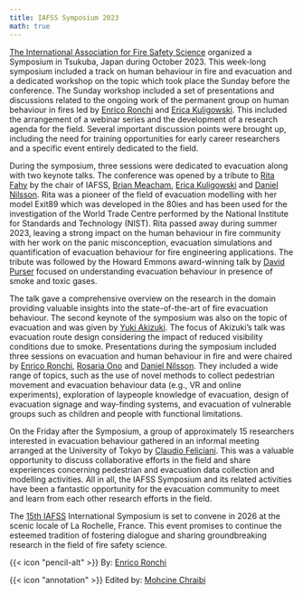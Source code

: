 ```yaml
---
title: IAFSS Symposium 2023
math: true
---
```


[The International Association for Fire Safety Science](https://iafss2023.com/) organized a Symposium in Tsukuba, Japan during October 2023. 
This week-long symposium included a track on human behaviour in fire and evacuation and a dedicated workshop on the topic which took place the Sunday before the conference. The Sunday workshop included a set of presentations and discussions related to the ongoing work of the permanent group on human behaviour in fires led by [Enrico Ronchi](https://orcid.org/0000-0002-2789-6359) and [Erica Kuligowski](https://orcid.org/0000-0001-6121-4983). This included the arrangement of a webinar series and the development of a research agenda for the field. Several important discussion points were brought up, including the need for training opportunities for early career researchers and a specific event entirely dedicated to the field.

During the symposium, three sessions were dedicated to evacuation along with two keynote talks. The conference was opened by a tribute to [Rita Fahy](https://www.researchgate.net/profile/Rita-Fahy) by the chair of IAFSS, [Brian Meacham](https://orcid.org/0000-0002-8562-3471), [Erica Kuligowski](https://orcid.org/0000-0001-6121-4983) and [Daniel Nilsson](https://orcid.org/0000-0003-3127-7152). Rita was a pioneer of the field of evacuation modelling with her model Exit89 which was developed in the 80ies and has been used for the investigation of the World Trade Centre performed by the National Institute for Standards and Technology (NIST). Rita passed away during summer 2023, leaving a strong impact on the human behaviour in fire community with her work on the panic misconception, evacuation simulations and quantification of evacuation behaviour for fire engineering applications. The tribute was followed by the Howard Emmons award-winning talk by [David Purser](https://orcid.org/0000-0002-8572-5937) focused on understanding evacuation behaviour in presence of smoke and toxic gases. 

The talk gave a comprehensive overview on the research in the domain providing valuable insights into the state-of-the-art of fire evacuation behaviour. The second keynote of the symposium was also on the topic of evacuation and was given by [Yuki Akizuki](https://u-toyama.elsevierpure.com/en/persons/yuki-akizuki). The focus of Akizuki’s talk was evacuation route design considering the impact of reduced visibility conditions due to smoke. Presentations during the symposium included three sessions on evacuation and human behaviour in fire and were chaired by [Enrico Ronchi](https://orcid.org/0000-0002-2789-6359), [Rosaria Ono](https://orcid.org/0000-0001-9418-4004) and [Daniel Nilsson](https://orcid.org/0000-0003-3127-7152). They included a wide range of topics, such as the use of novel methods to collect pedestrian movement and evacuation behaviour data (e.g., VR and online experiments), exploration of laypeople knowledge of evacuation, design of evacuation signage and way-finding systems, and evacuation of vulnerable groups such as children and people with functional limitations.

On the Friday after the Symposium, a group of approximately 15 researchers interested in evacuation behaviour gathered in an informal meeting arranged at the University of Tokyo by [Claudio Feliciani](https://orcid.org/0000-0003-0718-8707). This was a valuable opportunity to discuss collaborative efforts in the field and share experiences concerning pedestrian and evacuation data collection and modelling activities.
All in all, the IAFSS Symposium and its related activities have been a fantastic opportunity for the evacuation community to meet and learn from each other research efforts in the field.

The [15th IAFSS](https://iafss.org/event/15th-iafss-international-symposium/) International Symposium is set to convene in 2026 at the scenic locale of La Rochelle, France. This event promises to continue the esteemed tradition of fostering dialogue and sharing groundbreaking research in the field of fire safety science.

{{< icon "pencil-alt" >}} By: [Enrico Ronchi](https://portal.research.lu.se/en/persons/enrico-ronchi)

{{< icon "annotation" >}} Edited by: [Mohcine Chraibi](https://www.fz-juelich.de/profile/chraibi_m)


